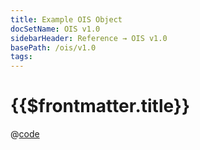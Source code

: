 ```yaml
---
title: Example OIS Object
docSetName: OIS v1.0
sidebarHeader: Reference → OIS v1.0
basePath: /ois/v1.0
tags:
---
```



# {{$frontmatter.title}}



@[code](./example.json)
